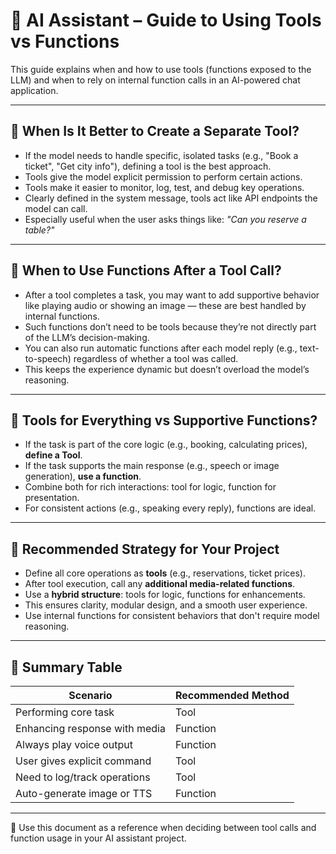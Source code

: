 # 🧠 AI Assistant – Guide to Using Tools vs Functions

This guide explains when and how to use tools (functions exposed to the LLM) and when to rely on internal function calls in an AI-powered chat application.

---

## 🔹 When Is It Better to Create a Separate Tool?

- If the model needs to handle specific, isolated tasks (e.g., "Book a ticket", "Get city info"), defining a tool is the best approach.
- Tools give the model explicit permission to perform certain actions.
- Tools make it easier to monitor, log, test, and debug key operations.
- Clearly defined in the system message, tools act like API endpoints the model can call.
- Especially useful when the user asks things like: *"Can you reserve a table?"*

---

## 🔹 When to Use Functions After a Tool Call?

- After a tool completes a task, you may want to add supportive behavior like playing audio or showing an image — these are best handled by internal functions.
- Such functions don’t need to be tools because they’re not directly part of the LLM’s decision-making.
- You can also run automatic functions after each model reply (e.g., text-to-speech) regardless of whether a tool was called.
- This keeps the experience dynamic but doesn’t overload the model’s reasoning.

---

## 🔹 Tools for Everything vs Supportive Functions?

- If the task is part of the core logic (e.g., booking, calculating prices), **define a Tool**.
- If the task supports the main response (e.g., speech or image generation), **use a function**.
- Combine both for rich interactions: tool for logic, function for presentation.
- For consistent actions (e.g., speaking every reply), functions are ideal.

---

## 🔹 Recommended Strategy for Your Project

- Define all core operations as **tools** (e.g., reservations, ticket prices).
- After tool execution, call any **additional media-related functions**.
- Use a **hybrid structure**: tools for logic, functions for enhancements.
- This ensures clarity, modular design, and a smooth user experience.
- Use internal functions for consistent behaviors that don't require model reasoning.

---

## 🔹 Summary Table

| Scenario | Recommended Method |
|----------|--------------------|
| Performing core task | Tool |
| Enhancing response with media | Function |
| Always play voice output | Function |
| User gives explicit command | Tool |
| Need to log/track operations | Tool |
| Auto-generate image or TTS | Function |

---

📌 Use this document as a reference when deciding between tool calls and function usage in your AI assistant project.
